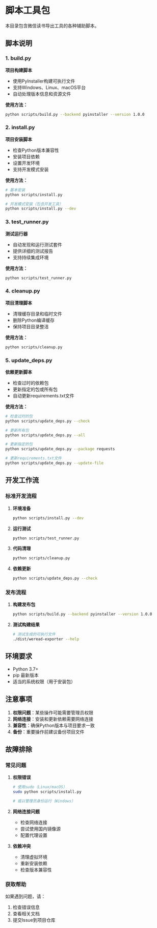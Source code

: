 # 脚本工具包

本目录包含微信读书导出工具的各种辅助脚本。

## 脚本说明

### 1. build.py
**项目构建脚本**
- 使用PyInstaller构建可执行文件
- 支持Windows、Linux、macOS平台
- 自动处理版本信息和资源文件

**使用方法：**
```bash
python scripts/build.py --backend pyinstaller --version 1.0.0
```

### 2. install.py
**项目安装脚本**
- 检查Python版本兼容性
- 安装项目依赖
- 设置开发环境
- 支持开发模式安装

**使用方法：**
```bash
# 基本安装
python scripts/install.py

# 开发模式安装（包含开发工具）
python scripts/install.py --dev
```

### 3. test_runner.py
**测试运行器**
- 自动发现和运行测试套件
- 提供详细的测试报告
- 支持持续集成环境

**使用方法：**
```bash
python scripts/test_runner.py
```

### 4. cleanup.py
**项目清理脚本**
- 清理缓存目录和临时文件
- 删除Python编译缓存
- 保持项目目录整洁

**使用方法：**
```bash
python scripts/cleanup.py
```

### 5. update_deps.py
**依赖更新脚本**
- 检查过时的依赖包
- 更新指定的包或所有包
- 自动更新requirements.txt文件

**使用方法：**
```bash
# 检查过时的包
python scripts/update_deps.py --check

# 更新所有包
python scripts/update_deps.py --all

# 更新指定的包
python scripts/update_deps.py --package requests

# 更新requirements.txt文件
python scripts/update_deps.py --update-file
```

## 开发工作流

### 标准开发流程
1. **环境准备**
   ```bash
   python scripts/install.py --dev
   ```

2. **运行测试**
   ```bash
   python scripts/test_runner.py
   ```

3. **代码清理**
   ```bash
   python scripts/cleanup.py
   ```

4. **依赖更新**
   ```bash
   python scripts/update_deps.py --check
   ```

### 发布流程
1. **构建发布包**
   ```bash
   python scripts/build.py --backend pyinstaller --version 1.0.0
   ```

2. **测试构建结果**
   ```bash
   # 测试生成的可执行文件
   ./dist/weread-exporter --help
   ```

## 环境要求

- Python 3.7+
- pip 最新版本
- 适当的系统权限（用于安装包）

## 注意事项

1. **权限问题**：某些操作可能需要管理员权限
2. **网络连接**：安装和更新依赖需要网络连接
3. **兼容性**：确保Python版本与项目要求一致
4. **备份**：重要操作前建议备份项目文件

## 故障排除

### 常见问题

1. **权限错误**
   ```bash
   # 使用sudo（Linux/macOS）
   sudo python scripts/install.py
   
   # 或以管理员身份运行（Windows）
   ```

2. **网络连接问题**
   - 检查网络连接
   - 尝试使用国内镜像源
   - 配置代理设置

3. **依赖冲突**
   - 清理虚拟环境
   - 重新安装依赖
   - 检查版本兼容性

### 获取帮助

如果遇到问题，请：
1. 检查错误信息
2. 查看相关文档
3. 提交Issue到项目仓库